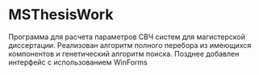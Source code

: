 # MSThesisWork

Программа для расчета параметров СВЧ систем для магистерской диссертации. Реализован алгоритм полного перебора из имеющихся компонентов и генетический алгоритм поиска.
Позднее добавлен интерфейс с использованием WinForms
